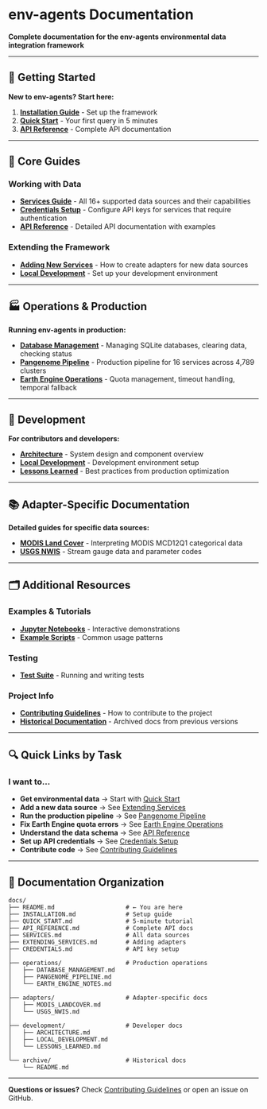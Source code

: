 # env-agents Documentation

**Complete documentation for the env-agents environmental data integration framework**

---

## 🚀 Getting Started

**New to env-agents? Start here:**

1. **[Installation Guide](INSTALLATION.md)** - Set up the framework
2. **[Quick Start](QUICK_START.md)** - Your first query in 5 minutes
3. **[API Reference](API_REFERENCE.md)** - Complete API documentation

---

## 📖 Core Guides

### Working with Data

- **[Services Guide](SERVICES.md)** - All 16+ supported data sources and their capabilities
- **[Credentials Setup](CREDENTIALS.md)** - Configure API keys for services that require authentication
- **[API Reference](API_REFERENCE.md)** - Detailed API documentation with examples

### Extending the Framework

- **[Adding New Services](EXTENDING_SERVICES.md)** - How to create adapters for new data sources
- **[Local Development](development/LOCAL_DEVELOPMENT.md)** - Set up your development environment

---

## 🏭 Operations & Production

**Running env-agents in production:**

- **[Database Management](operations/DATABASE_MANAGEMENT.md)** - Managing SQLite databases, clearing data, checking status
- **[Pangenome Pipeline](operations/PANGENOME_PIPELINE.md)** - Production pipeline for 16 services across 4,789 clusters
- **[Earth Engine Operations](operations/EARTH_ENGINE_NOTES.md)** - Quota management, timeout handling, temporal fallback

---

## 🔧 Development

**For contributors and developers:**

- **[Architecture](development/ARCHITECTURE.md)** - System design and component overview
- **[Local Development](development/LOCAL_DEVELOPMENT.md)** - Development environment setup
- **[Lessons Learned](development/LESSONS_LEARNED.md)** - Best practices from production optimization

---

## 📚 Adapter-Specific Documentation

**Detailed guides for specific data sources:**

- **[MODIS Land Cover](adapters/MODIS_LANDCOVER.md)** - Interpreting MODIS MCD12Q1 categorical data
- **[USGS NWIS](adapters/USGS_NWIS.md)** - Stream gauge data and parameter codes

---

## 🗂️ Additional Resources

### Examples & Tutorials
- **[Jupyter Notebooks](../notebooks/README.md)** - Interactive demonstrations
- **[Example Scripts](../examples/README.md)** - Common usage patterns

### Testing
- **[Test Suite](../tests/README.md)** - Running and writing tests

### Project Info
- **[Contributing Guidelines](../CONTRIBUTING.md)** - How to contribute to the project
- **[Historical Documentation](archive/README.md)** - Archived docs from previous versions

---

## 🔍 Quick Links by Task

### I want to...

- **Get environmental data** → Start with [Quick Start](QUICK_START.md)
- **Add a new data source** → See [Extending Services](EXTENDING_SERVICES.md)
- **Run the production pipeline** → See [Pangenome Pipeline](operations/PANGENOME_PIPELINE.md)
- **Fix Earth Engine quota errors** → See [Earth Engine Operations](operations/EARTH_ENGINE_NOTES.md)
- **Understand the data schema** → See [API Reference](API_REFERENCE.md#data-schema)
- **Set up API credentials** → See [Credentials Setup](CREDENTIALS.md)
- **Contribute code** → See [Contributing Guidelines](../CONTRIBUTING.md)

---

## 📝 Documentation Organization

```
docs/
├── README.md                    # ← You are here
├── INSTALLATION.md              # Setup guide
├── QUICK_START.md               # 5-minute tutorial
├── API_REFERENCE.md             # Complete API docs
├── SERVICES.md                  # All data sources
├── EXTENDING_SERVICES.md        # Adding adapters
├── CREDENTIALS.md               # API key setup
│
├── operations/                  # Production operations
│   ├── DATABASE_MANAGEMENT.md
│   ├── PANGENOME_PIPELINE.md
│   └── EARTH_ENGINE_NOTES.md
│
├── adapters/                    # Adapter-specific docs
│   ├── MODIS_LANDCOVER.md
│   └── USGS_NWIS.md
│
├── development/                 # Developer docs
│   ├── ARCHITECTURE.md
│   ├── LOCAL_DEVELOPMENT.md
│   └── LESSONS_LEARNED.md
│
└── archive/                     # Historical docs
    └── README.md
```

---

**Questions or issues?** Check [Contributing Guidelines](../CONTRIBUTING.md) or open an issue on GitHub.